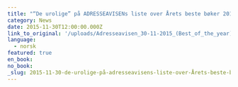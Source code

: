 ```yaml
---
title: "“De urolige” på ADRESSEAVISENs liste over Årets beste bøker 2015"
category: News
date: 2015-11-30T12:00:00.000Z
link_to_original: '/uploads/Adresseavisen_30-11-2015_(Best_of_the_year).pdf'
language:
  - norsk
featured: true
en_book:
no_book:
_slug: 2015-11-30-de-urolige-på-adresseavisens-liste-over-Årets-beste-bøker-2015
---
```


